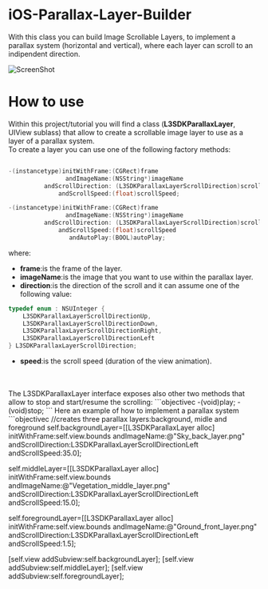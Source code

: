 # iOS-Parallax-Layer-Builder
With this class you can build Image Scrollable Layers, to implement a parallax system (horizontal and vertical), where each layer can scroll to an indipendent direction.

![ScreenShot](https://raw.github.com/alchimya/iOS-Parallax-Layer-Builder/master/screenshots/iOS-Parallax-Layer-Builder.gif)

# How to use
Within this project/tutorial you will find a class (<b>L3SDKParallaxLayer</b>, UIView sublass) that allow to create a scrollable image layer to use as a layer of a parallax system.
<br/>
To create a layer you can use one of the following factory methods:
```objectivec

-(instancetype)initWithFrame:(CGRect)frame
                andImageName:(NSString*)imageName
          andScrollDirection: (L3SDKParallaxLayerScrollDirection)scrollDirection
              andScrollSpeed:(float)scrollSpeed;

-(instancetype)initWithFrame:(CGRect)frame
                andImageName:(NSString*)imageName
          andScrollDirection: (L3SDKParallaxLayerScrollDirection)scrollDirection
              andScrollSpeed:(float)scrollSpeed
                 andAutoPlay:(BOOL)autoPlay;

```
where:
<br/>
- <b>frame</b>:is the frame of the layer.
- <b>imageName</b>:is the image that you want to use within the parallax layer.
- <b>direction</b>:is the direction of the scroll and it can assume one of the following value:
```objectivec
typedef enum : NSUInteger {
    L3SDKParallaxLayerScrollDirectionUp,
    L3SDKParallaxLayerScrollDirectionDown,
    L3SDKParallaxLayerScrollDirectionRight,
    L3SDKParallaxLayerScrollDirectionLeft
} L3SDKParallaxLayerScrollDirection;
```
- <b>speed</b>:is the scroll speed (duration of the view animation).
<br/>
<br/>
The L3SDKParallaxLayer interface exposes also other two methods that allow to stop and start/resume the scrolling:
```objectivec
-(void)play;
-(void)stop;
```
Here an example of how to implement a parallax system
```objectivec
//creates three parallax layers:background, midle and foreground
self.backgroundLayer=[[L3SDKParallaxLayer alloc] initWithFrame:self.view.bounds
                                                  andImageName:@"Sky_back_layer.png"
                                            andScrollDirection:L3SDKParallaxLayerScrollDirectionLeft
                                                andScrollSpeed:35.0];
    
self.middleLayer=[[L3SDKParallaxLayer alloc] initWithFrame:self.view.bounds
                                              andImageName:@"Vegetation_middle_layer.png"
                                            andScrollDirection:L3SDKParallaxLayerScrollDirectionLeft
                                                andScrollSpeed:15.0];
    
self.foregroundLayer=[[L3SDKParallaxLayer alloc] initWithFrame:self.view.bounds
                                                  andImageName:@"Ground_front_layer.png"
                                            andScrollDirection:L3SDKParallaxLayerScrollDirectionLeft
                                                andScrollSpeed:1.5];
     
[self.view addSubview:self.backgroundLayer];
[self.view addSubview:self.middleLayer];
[self.view addSubview:self.foregroundLayer];

```

